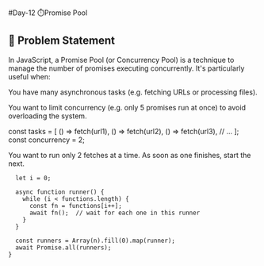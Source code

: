 #Day-12 ⏱️Promise Pool 

## 🧩 Problem Statement

In JavaScript, a Promise Pool (or Concurrency Pool) is a technique to manage the number of promises executing concurrently. It's particularly useful when:

You have many asynchronous tasks (e.g. fetching URLs or processing files).

You want to limit concurrency (e.g. only 5 promises run at once) to avoid overloading the system.

const tasks = [
  () => fetch(url1),
  () => fetch(url2),
  () => fetch(url3),
  // ...
];
const concurrency = 2;


You want to run only 2 fetches at a time. As soon as one finishes, start the next.

```async function promisePool(functions, n) {
  let i = 0;

  async function runner() {
    while (i < functions.length) {
      const fn = functions[i++];
      await fn();  // wait for each one in this runner
    }
  }

  const runners = Array(n).fill(0).map(runner);
  await Promise.all(runners);
}